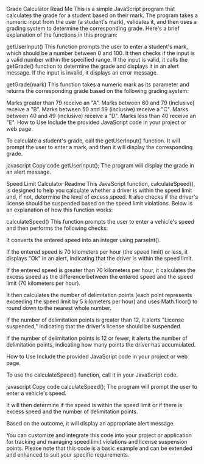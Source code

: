 Grade Calculator Read Me
This is a simple JavaScript program that calculates the grade for a student based on their mark. The program takes a numeric input from the user (a student's mark), validates it, and then uses a grading system to determine the corresponding grade. Here's a brief explanation of the functions in this program:

getUserInput()
This function prompts the user to enter a student's mark, which should be a number between 0 and 100. It then checks if the input is a valid number within the specified range. If the input is valid, it calls the getGrade() function to determine the grade and displays it in an alert message. If the input is invalid, it displays an error message.

getGrade(mark)
This function takes a numeric mark as its parameter and returns the corresponding grade based on the following grading system:

Marks greater than 79 receive an "A".
Marks between 60 and 79 (inclusive) receive a "B".
Marks between 50 and 59 (inclusive) receive a "C".
Marks between 40 and 49 (inclusive) receive a "D".
Marks less than 40 receive an "E".
How to Use
Include the provided JavaScript code in your project or web page.

To calculate a student's grade, call the getUserInput() function. It will prompt the user to enter a mark, and then it will display the corresponding grade.

javascript
Copy code
getUserInput();
The program will display the grade in an alert message.

Speed Limit Calculator Readme
This JavaScript function, calculateSpeed(), is designed to help you calculate whether a driver is within the speed limit and, if not, determine the level of excess speed. It also checks if the driver's license should be suspended based on the speed limit violations. Below is an explanation of how this function works:

calculateSpeed()
This function prompts the user to enter a vehicle's speed and then performs the following checks:

It converts the entered speed into an integer using parseInt().

If the entered speed is 70 kilometers per hour (the speed limit) or less, it displays "Ok" in an alert, indicating that the driver is within the speed limit.

If the entered speed is greater than 70 kilometers per hour, it calculates the excess speed as the difference between the entered speed and the speed limit (70 kilometers per hour).

It then calculates the number of delimitation points (each point represents exceeding the speed limit by 5 kilometers per hour) and uses Math.floor() to round down to the nearest whole number.

If the number of delimitation points is greater than 12, it alerts "License suspended," indicating that the driver's license should be suspended.

If the number of delimitation points is 12 or fewer, it alerts the number of delimitation points, indicating how many points the driver has accumulated.

How to Use
Include the provided JavaScript code in your project or web page.

To use the calculateSpeed() function, call it in your JavaScript code.

javascript
Copy code
calculateSpeed();
The program will prompt the user to enter a vehicle's speed.

It will then determine if the speed is within the speed limit or if there is excess speed and the number of delimitation points.

Based on the outcome, it will display an appropriate alert message.

You can customize and integrate this code into your project or application for tracking and managing speed limit violations and license suspension points. Please note that this code is a basic example and can be extended and enhanced to suit your specific requirements.
